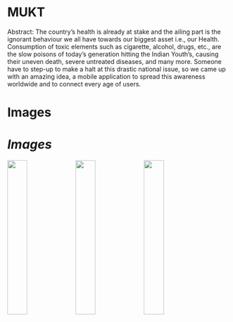 # **MUKT**

Abstract:
The country’s health is already at stake and the ailing part is the ignorant behaviour we all have towards our biggest asset i.e., our Health.
Consumption of toxic elements such as cigarette, alcohol, drugs, etc., are the slow poisons of today’s generation hitting the Indian Youth’s, causing their uneven death, severe untreated diseases, and many more.
Someone have to step-up to make a halt at this drastic national issue, so we came up with an amazing idea, a mobile application to spread this awareness worldwide and to connect every age of users.

# Images
# *Images*
<img src="https://github.com/Tejash11/Mukt/assets/85128841/a9036410-997b-4c6e-a8aa-d355f64c4ecb"  width="30%" height="30%"/> 
<img src="https://github.com/Tejash11/Mukt/assets/85128841/f5dd77e8-57bc-477f-9feb-3c73759c83f8"  width="30%" height="30%"/>
<img src="https://github.com/Tejash11/Mukt/assets/85128841/753847a1-e2f1-4b9f-8d3f-240e023d74c3"  width="30%" height="30%"/> 



